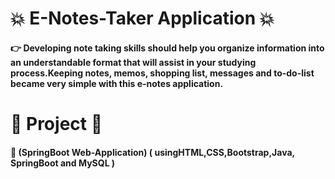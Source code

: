 # 💥 E-Notes-Taker Application 💥
#### 👉 Developing note taking skills should help you organize information into an understandable format that will assist in your studying process.Keeping notes, memos, shopping list, messages and to-do-list became very simple with this e-notes application.
# 📙 Project 📙
#### 💨 (SpringBoot Web-Application) ( usingHTML,CSS,Bootstrap,Java, SpringBoot and MySQL )
